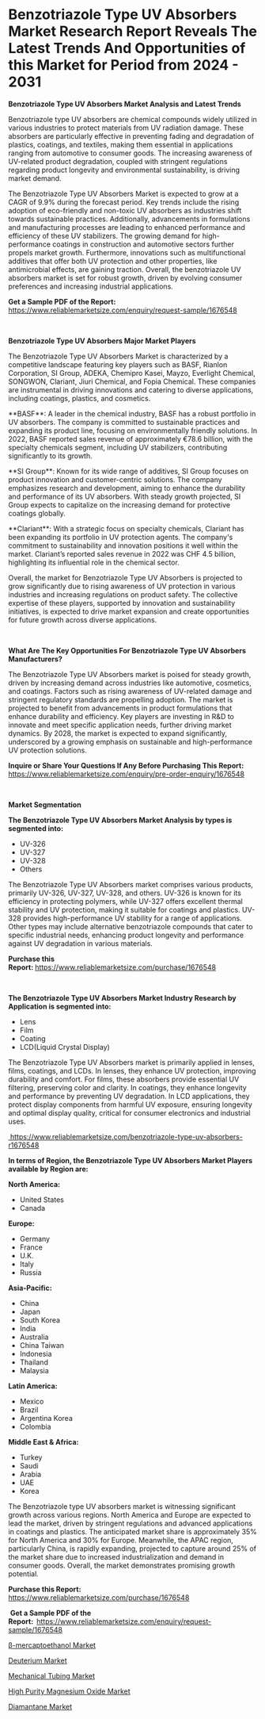 <p><h1>Benzotriazole Type UV Absorbers Market Research Report Reveals The Latest Trends And Opportunities of this Market for Period from 2024 - 2031</h1></p><p><strong>Benzotriazole Type UV Absorbers Market Analysis and Latest Trends</strong></p>
<p><p>Benzotriazole type UV absorbers are chemical compounds widely utilized in various industries to protect materials from UV radiation damage. These absorbers are particularly effective in preventing fading and degradation of plastics, coatings, and textiles, making them essential in applications ranging from automotive to consumer goods. The increasing awareness of UV-related product degradation, coupled with stringent regulations regarding product longevity and environmental sustainability, is driving market demand.</p><p>The Benzotriazole Type UV Absorbers Market is expected to grow at a CAGR of 9.9% during the forecast period. Key trends include the rising adoption of eco-friendly and non-toxic UV absorbers as industries shift towards sustainable practices. Additionally, advancements in formulations and manufacturing processes are leading to enhanced performance and efficiency of these UV stabilizers. The growing demand for high-performance coatings in construction and automotive sectors further propels market growth. Furthermore, innovations such as multifunctional additives that offer both UV protection and other properties, like antimicrobial effects, are gaining traction. Overall, the benzotriazole UV absorbers market is set for robust growth, driven by evolving consumer preferences and increasing industrial applications.</p></p>
<p><strong>Get a Sample PDF of the Report:&nbsp;</strong> <a href="https://www.reliablemarketsize.com/enquiry/request-sample/1676548?utm_campaign=1839&utm_medium=2&utm_source=Github&utm_content=ia&utm_term=10122024&utm_id=benzotriazole-type-uv-absorbers">https://www.reliablemarketsize.com/enquiry/request-sample/1676548</a></p>
<p>&nbsp;</p>
<p><strong>Benzotriazole Type UV Absorbers Major Market Players</strong></p>
<p><p>The Benzotriazole Type UV Absorbers Market is characterized by a competitive landscape featuring key players such as BASF, Rianlon Corporation, SI Group, ADEKA, Chemipro Kasei, Mayzo, Everlight Chemical, SONGWON, Clariant, Jiuri Chemical, and Fopia Chemical. These companies are instrumental in driving innovations and catering to diverse applications, including coatings, plastics, and cosmetics.</p><p>**BASF**: A leader in the chemical industry, BASF has a robust portfolio in UV absorbers. The company is committed to sustainable practices and expanding its product line, focusing on environmentally friendly solutions. In 2022, BASF reported sales revenue of approximately €78.6 billion, with the specialty chemicals segment, including UV stabilizers, contributing significantly to its growth.</p><p>**SI Group**: Known for its wide range of additives, SI Group focuses on product innovation and customer-centric solutions. The company emphasizes research and development, aiming to enhance the durability and performance of its UV absorbers. With steady growth projected, SI Group expects to capitalize on the increasing demand for protective coatings globally.</p><p>**Clariant**: With a strategic focus on specialty chemicals, Clariant has been expanding its portfolio in UV protection agents. The company's commitment to sustainability and innovation positions it well within the market. Clariant’s reported sales revenue in 2022 was CHF 4.5 billion, highlighting its influential role in the chemical sector.</p><p>Overall, the market for Benzotriazole Type UV Absorbers is projected to grow significantly due to rising awareness of UV protection in various industries and increasing regulations on product safety. The collective expertise of these players, supported by innovation and sustainability initiatives, is expected to drive market expansion and create opportunities for future growth across diverse applications.</p></p>
<p>&nbsp;</p>
<p><strong>What Are The Key Opportunities For Benzotriazole Type UV Absorbers Manufacturers?</strong></p>
<p><p>The Benzotriazole Type UV Absorbers market is poised for steady growth, driven by increasing demand across industries like automotive, cosmetics, and coatings. Factors such as rising awareness of UV-related damage and stringent regulatory standards are propelling adoption. The market is projected to benefit from advancements in product formulations that enhance durability and efficiency. Key players are investing in R&D to innovate and meet specific application needs, further driving market dynamics. By 2028, the market is expected to expand significantly, underscored by a growing emphasis on sustainable and high-performance UV protection solutions.</p></p>
<p><strong>Inquire or Share Your Questions If Any Before Purchasing This Report:</strong> <a href="https://www.reliablemarketsize.com/enquiry/pre-order-enquiry/1676548?utm_campaign=1839&utm_medium=2&utm_source=Github&utm_content=ia&utm_term=10122024&utm_id=benzotriazole-type-uv-absorbers">https://www.reliablemarketsize.com/enquiry/pre-order-enquiry/1676548</a></p>
<p>&nbsp;</p>
<p><strong>Market Segmentation</strong></p>
<p><strong>The Benzotriazole Type UV Absorbers Market Analysis by types is segmented into:</strong></p>
<p><ul><li>UV-326</li><li>UV-327</li><li>UV-328</li><li>Others</li></ul></p>
<p><p>The Benzotriazole Type UV Absorbers market comprises various products, primarily UV-326, UV-327, UV-328, and others. UV-326 is known for its efficiency in protecting polymers, while UV-327 offers excellent thermal stability and UV protection, making it suitable for coatings and plastics. UV-328 provides high-performance UV stability for a range of applications. Other types may include alternative benzotriazole compounds that cater to specific industrial needs, enhancing product longevity and performance against UV degradation in various materials.</p></p>
<p><strong>Purchase this Report:&nbsp;</strong><a href="https://www.reliablemarketsize.com/purchase/1676548?utm_campaign=1839&utm_medium=2&utm_source=Github&utm_content=ia&utm_term=10122024&utm_id=benzotriazole-type-uv-absorbers">https://www.reliablemarketsize.com/purchase/1676548</a></p>
<p>&nbsp;</p>
<p><strong>The Benzotriazole Type UV Absorbers Market Industry Research by Application is segmented into:</strong></p>
<p><ul><li>Lens</li><li>Film</li><li>Coating</li><li>LCD(Liquid Crystal Display)</li></ul></p>
<p><p>The Benzotriazole Type UV Absorbers market is primarily applied in lenses, films, coatings, and LCDs. In lenses, they enhance UV protection, improving durability and comfort. For films, these absorbers provide essential UV filtering, preserving color and clarity. In coatings, they enhance longevity and performance by preventing UV degradation. In LCD applications, they protect display components from harmful UV exposure, ensuring longevity and optimal display quality, critical for consumer electronics and industrial uses.</p></p>
<p><a href="https://www.reliablemarketsize.com/benzotriazole-type-uv-absorbers-r1676548?utm_campaign=1839&utm_medium=2&utm_source=Github&utm_content=ia&utm_term=10122024&utm_id=benzotriazole-type-uv-absorbers">&nbsp;https://www.reliablemarketsize.com/benzotriazole-type-uv-absorbers-r1676548</a></p>
<p><strong>In terms of Region, the Benzotriazole Type UV Absorbers Market Players available by Region are:</strong></p>
<p>
    <p> <strong> North America: </strong>
        <ul>
            <li>United States</li>
            <li>Canada</li>
        </ul>
        </p> 
    <p> <strong> Europe: </strong>
        <ul>
            <li>Germany</li>
            <li>France</li>
            <li>U.K.</li>
            <li>Italy</li>
            <li>Russia</li>
        </ul>
        </p> 
    <p> <strong> Asia-Pacific: </strong>
        <ul>
            <li>China</li>
            <li>Japan</li>
            <li>South Korea</li>
            <li>India</li>
            <li>Australia</li>
            <li>China Taiwan</li>
            <li>Indonesia</li>
            <li>Thailand</li>
            <li>Malaysia</li>
        </ul>
        </p> 
    <p> <strong> Latin America: </strong>
        <ul>
            <li>Mexico</li>
            <li>Brazil</li>
            <li>Argentina Korea</li>
            <li>Colombia</li>
        </ul>
        </p> 
    <p> <strong> Middle East & Africa: </strong>
        <ul>
            <li>Turkey</li>
            <li>Saudi</li>
            <li>Arabia</li>
            <li>UAE</li>
            <li>Korea</li>
        </ul>
    </p>
    </p>
<p><p>The Benzotriazole type UV absorbers market is witnessing significant growth across various regions. North America and Europe are expected to lead the market, driven by stringent regulations and advanced applications in coatings and plastics. The anticipated market share is approximately 35% for North America and 30% for Europe. Meanwhile, the APAC region, particularly China, is rapidly expanding, projected to capture around 25% of the market share due to increased industrialization and demand in consumer goods. Overall, the market demonstrates promising growth potential.</p></p>
<p><strong>Purchase this Report: </strong><a href="https://www.reliablemarketsize.com/purchase/1676548?utm_campaign=1839&utm_medium=2&utm_source=Github&utm_content=ia&utm_term=10122024&utm_id=benzotriazole-type-uv-absorbers">https://www.reliablemarketsize.com/purchase/1676548</a></p>
<p>&nbsp;<strong>Get a Sample PDF of the Report:&nbsp;&nbsp;</strong><a href="https://www.reliablemarketsize.com/enquiry/request-sample/1676548?utm_campaign=1839&utm_medium=2&utm_source=Github&utm_content=ia&utm_term=10122024&utm_id=benzotriazole-type-uv-absorbers">https://www.reliablemarketsize.com/enquiry/request-sample/1676548</a></p>
<p><strong></strong></p>
<p><p><a href="https://github.com/sofayahoo2023/Market-Research-Report-List-6/blob/main/b-mercaptoethanol-market.md?utm_campaign=1839&utm_medium=2&utm_source=Github&utm_content=ia&utm_term=10122024&utm_id=benzotriazole-type-uv-absorbers">β-mercaptoethanol Market</a></p><p><a href="https://www.linkedin.com/pulse/global-deuterium-market-insights-size-share-trends-growth-forecast-1j5xc?utm_campaign=1839&utm_medium=2&utm_source=Github&utm_content=ia&utm_term=10122024&utm_id=benzotriazole-type-uv-absorbers">Deuterium Market</a></p><p><a href="https://www.linkedin.com/pulse/mechanical-tubing-market-research-report-identifying-challenges-u3bvc?utm_campaign=1839&utm_medium=2&utm_source=Github&utm_content=ia&utm_term=10122024&utm_id=benzotriazole-type-uv-absorbers">Mechanical Tubing Market</a></p><p><a href="https://www.linkedin.com/pulse/in-depth-analysis-size-researchive-6stxe?utm_campaign=1839&utm_medium=2&utm_source=Github&utm_content=ia&utm_term=10122024&utm_id=benzotriazole-type-uv-absorbers">High Purity Magnesium Oxide Market</a></p><p><a href="https://www.linkedin.com/pulse/foreign-opportunities-market-dynamics-diamantane-insights-growth-08rsc?utm_campaign=1839&utm_medium=2&utm_source=Github&utm_content=ia&utm_term=10122024&utm_id=benzotriazole-type-uv-absorbers">Diamantane Market</a></p></p>